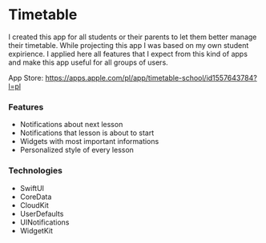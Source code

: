 # Timetable
I created this app for all students or their parents to let them better manage their timetable. While projecting this app I was based on my own student expirience. I applied here all features that I expect from this kind of apps and make this app useful for all groups of users.

App Store: https://apps.apple.com/pl/app/timetable-school/id1557643784?l=pl

### Features
- Notifications about next lesson
- Notifications that lesson is about to start
- Widgets with most important informations
- Personalized style of every lesson

### Technologies

- SwiftUI
- CoreData
- CloudKit
- UserDefaults
- UINotifications
- WidgetKit

